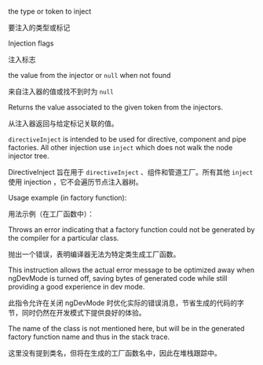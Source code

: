 the type or token to inject

要注入的类型或标记

Injection flags

注入标志

the value from the injector or `null` when not found

来自注入器的值或找不到时为 `null`

Returns the value associated to the given token from the injectors.

从注入器返回与给定标记关联的值。

`directiveInject` is intended to be used for directive, component and pipe factories.
 All other injection use `inject` which does not walk the node injector tree.

DirectiveInject 旨在用于 `directiveInject` 、组件和管道工厂。所有其他 `inject` 使用 injection
，它不会遍历节点注入器树。

Usage example \(in factory function\):

用法示例（在工厂函数中）：

Throws an error indicating that a factory function could not be generated by the compiler for a
particular class.

抛出一个错误，表明编译器无法为特定类生成工厂函数。

This instruction allows the actual error message to be optimized away when ngDevMode is turned
off, saving bytes of generated code while still providing a good experience in dev mode.

此指令允许在关闭 ngDevMode
时优化实际的错误消息，节省生成的代码的字节，同时仍然在开发模式下提供良好的体验。

The name of the class is not mentioned here, but will be in the generated factory function name
and thus in the stack trace.

这里没有提到类名，但将在生成的工厂函数名中，因此在堆栈跟踪中。